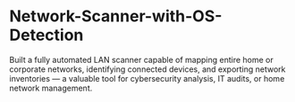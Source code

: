 # Network-Scanner-with-OS-Detection
Built a fully automated LAN scanner capable of mapping entire home or corporate networks, identifying connected devices, and exporting network inventories — a valuable tool for cybersecurity analysis, IT audits, or home network management.
